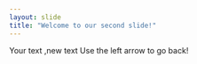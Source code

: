 ```yaml
---
layout: slide
title: "Welcome to our second slide!"
---
```

Your text ,new text
Use the left arrow to go back!
